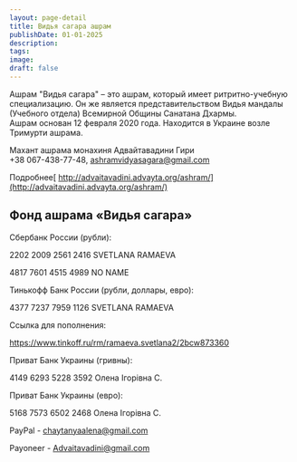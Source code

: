 ```yaml
---
layout: page-detail
title: Видья сагара ашрам
publishDate: 01-01-2025
description: 
tags: 
image: 
draft: false
---
```


 Ашрам "Видья сагара" – это ашрам, который имеет ритритно-учебную специализацию. Он же является представительством Видья мандалы (Учебного отдела) Всемирной Общины Санатана Дхармы.  
 Ашрам основан 12 февраля 2020 года. Находится в Украине возле Тримурти ашрама.  
  
 Махант ашрама монахиня Адвайтавадини Гири  
 +38 067-438-77-48, [ashramvidyasagara@gmail.com](mailto:ashramvidyasagara@gmail.com)  
  
 Подробнее[  http://advaitavadini.advayta.org/ashram/](http://advaitavadini.advayta.org/ashram/)  
  
  
## Фонд ашрама «Видья сагара»

  
 Сбербанк России (рубли):

 2202 2009 2561 2416 SVETLANA RAMAEVA

 4817 7601 4515 4989 NO NAME

 Тинькофф Банк России (рубли, доллары, евро):

 4377 7237 7959 1126 SVETLANA RAMAEVA

 Ссылка для пополнения:

<https://www.tinkoff.ru/rm/ramaeva.svetlana2/2bcw873360> 

  
 Приват Банк Украины (гривны):

 4149 6293 5228 3592 Oлена Iгорiвна С.

 Приват Банк Украины (евро):

 5168 7573 6502 2468 Oлена Iгорiвна С.

 PayPal - [chaytanyaalena@gmail.com](mailto:chaytanyaalena@gmail.com) 

 Payoneer - [Advaitavadini@gmail.com](mailto:Advaitavadini@gmail.com) 
  
  
